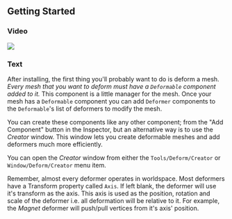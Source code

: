 ## Getting Started
### Video
[![](https://i.imgur.com/BJzhvG5.png)](https://youtu.be/LVprURobUz8)
### Text
After installing, the first thing you'll probably want to do is deform a mesh. *Every mesh that you want to deform must have a `Deformable` component added to it.* This component is a little manager for the mesh. Once your mesh has a `Deformable` component you can add `Deformer` components to the `Deformable`'s list of deformers to modify the mesh.

You can create these components like any other component; from the "Add Component" button in the Inspector, but an alternative way is to use the *Creator* window. This window lets you create deformable meshes and add deformers much more efficiently.

You can open the *Creator* window from either the `Tools/Deform/Creator` or `Window/Deform/Creator` menu item.

Remember, almost every deformer operates in worldspace. Most deformers have a Transform property called `Axis`. If left blank, the deformer will use it's transform as the axis. This axis is used as the position, rotation and scale of the deformer i.e. all deformation will be relative to it. For example, the *Magnet* deformer will push/pull vertices from it's axis' position.
